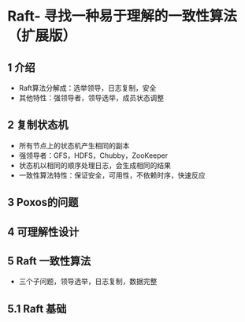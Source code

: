 # Raft- 寻找一种易于理解的一致性算法（扩展版）

## 1 介绍
- Raft算法分解成：选举领导，日志复制，安全
- 其他特性：强领导者，领导选举，成员状态调整

## 2 复制状态机
- 所有节点上的状态机产生相同的副本
- 强领导者：GFS，HDFS，Chubby，ZooKeeper
- 状态机以相同的顺序处理日志，会生成相同的结果
- 一致性算法特性：保证安全，可用性，不依赖时序，快速反应

## 3 Poxos的问题

## 4 可理解性设计

## 5 Raft 一致性算法
- 三个子问题，领导选举，日志复制，数据完整

## 5.1 Raft 基础
